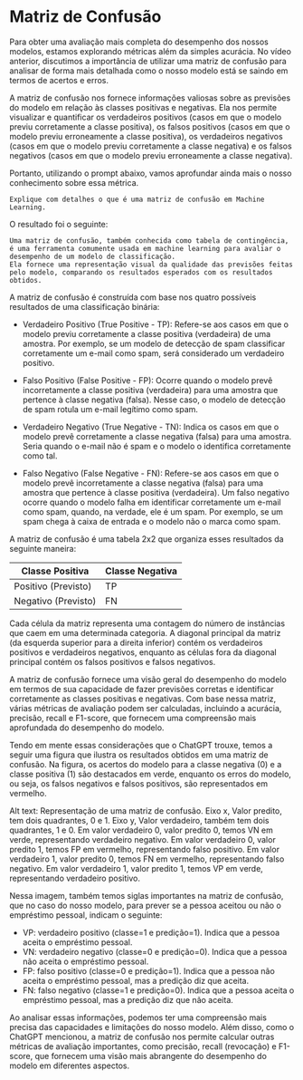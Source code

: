 # Matriz de Confusão

Para obter uma avaliação mais completa do desempenho dos nossos modelos, estamos explorando métricas além da simples acurácia.
No vídeo anterior, discutimos a importância de utilizar uma matriz de confusão para analisar de forma mais detalhada como o nosso modelo está se saindo em termos de acertos e erros.

A matriz de confusão nos fornece informações valiosas sobre as previsões do modelo em relação às classes positivas e negativas. Ela nos permite visualizar e quantificar os verdadeiros positivos (casos em que o modelo previu corretamente a classe positiva), os falsos positivos (casos em que o modelo previu erroneamente a classe positiva), os verdadeiros negativos (casos em que o modelo previu corretamente a classe negativa) e os falsos negativos (casos em que o modelo previu erroneamente a classe negativa).

Portanto, utilizando o prompt abaixo, vamos aprofundar ainda mais o nosso conhecimento sobre essa métrica.

```
Explique com detalhes o que é uma matriz de confusão em Machine Learning.
```

O resultado foi o seguinte:

```
Uma matriz de confusão, também conhecida como tabela de contingência, é uma ferramenta comumente usada em machine learning para avaliar o desempenho de um modelo de classificação. 
Ela fornece uma representação visual da qualidade das previsões feitas pelo modelo, comparando os resultados esperados com os resultados obtidos.
```

A matriz de confusão é construída com base nos quatro possíveis resultados de uma classificação binária:

- Verdadeiro Positivo (True Positive - TP): Refere-se aos casos em que o modelo previu corretamente a classe positiva (verdadeira) de uma amostra. Por exemplo, se um modelo de detecção de spam classificar corretamente um e-mail como spam, será considerado um verdadeiro positivo.

- Falso Positivo (False Positive - FP): Ocorre quando o modelo prevê incorretamente a classe positiva (verdadeira) para uma amostra que pertence à classe negativa (falsa). Nesse caso, o modelo de detecção de spam rotula um e-mail legítimo como spam.

- Verdadeiro Negativo (True Negative - TN): Indica os casos em que o modelo prevê corretamente a classe negativa (falsa) para uma amostra. Seria quando o e-mail não é spam e o modelo o identifica corretamente como tal.

- Falso Negativo (False Negative - FN): Refere-se aos casos em que o modelo prevê incorretamente a classe negativa (falsa) para uma amostra que pertence à classe positiva (verdadeira). Um falso negativo ocorre quando o modelo falha em identificar corretamente um e-mail como spam, quando, na verdade, ele é um spam. Por exemplo, se um spam chega à caixa de entrada e o modelo não o marca como spam.

A matriz de confusão é uma tabela 2x2 que organiza esses resultados da seguinte maneira:

Classe Positiva |Classe Negativa
-|-
Positivo (Previsto)|TP
Negativo (Previsto) |FN

Cada célula da matriz representa uma contagem do número de instâncias que caem em uma determinada categoria. A diagonal principal da matriz (da esquerda superior para a direita inferior) contém os verdadeiros positivos e verdadeiros negativos, enquanto as células fora da diagonal principal contém os falsos positivos e falsos negativos.

A matriz de confusão fornece uma visão geral do desempenho do modelo em termos de sua capacidade de fazer previsões corretas e identificar corretamente as classes positivas e negativas. Com base nessa matriz, várias métricas de avaliação podem ser calculadas, incluindo a acurácia, precisão, recall e F1-score, que fornecem uma compreensão mais aprofundada do desempenho do modelo.

Tendo em mente essas considerações que o ChatGPT trouxe, temos a seguir uma figura que ilustra os resultados obtidos em uma matriz de confusão. Na figura, os acertos do modelo para a classe negativa (0) e a classe positiva (1) são destacados em verde, enquanto os erros do modelo, ou seja, os falsos negativos e falsos positivos, são representados em vermelho.

Alt text: Representação de uma matriz de confusão. Eixo x, Valor predito, tem dois quadrantes, 0 e 1. Eixo y, Valor verdadeiro, também tem dois quadrantes, 1 e 0. Em valor verdadeiro 0, valor predito 0, temos VN em verde, representando verdadeiro negativo. Em valor verdadeiro 0, valor predito 1, temos FP em vermelho, representando falso positivo. Em valor verdadeiro 1, valor predito 0, temos FN em vermelho, representando falso negativo. Em valor verdadeiro 1, valor predito 1, temos VP em verde, representando verdadeiro positivo.

Nessa imagem, também temos siglas importantes na matriz de confusão, que no caso do nosso modelo, para prever se a pessoa aceitou ou não o empréstimo pessoal, indicam o seguinte:

- VP: verdadeiro positivo (classe=1 e predição=1). Indica que a pessoa aceita o empréstimo pessoal.
- VN: verdadeiro negativo (classe=0 e predição=0). Indica que a pessoa não aceita o empréstimo pessoal.
- FP: falso positivo (classe=0 e predição=1). Indica que a pessoa não aceita o empréstimo pessoal, mas a predição diz que aceita.
- FN: falso negativo (classe=1 e predição=0). Indica que a pessoa aceita o empréstimo pessoal, mas a predição diz que não aceita.

Ao analisar essas informações, podemos ter uma compreensão mais precisa das capacidades e limitações do nosso modelo. Além disso, como o ChatGPT mencionou, a matriz de confusão nos permite calcular outras métricas de avaliação importantes, como precisão, recall (revocação) e F1-score, que fornecem uma visão mais abrangente do desempenho do modelo em diferentes aspectos.
